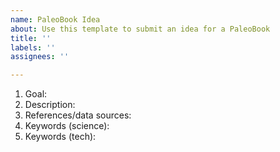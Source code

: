 ```yaml
---
name: PaleoBook Idea
about: Use this template to submit an idea for a PaleoBook
title: ''
labels: ''
assignees: ''

---
```


1. Goal: 
2. Description: 
3. References/data sources: 
4. Keywords (science): 
5. Keywords (tech):
